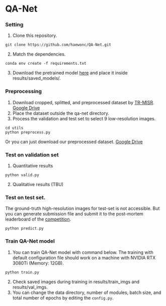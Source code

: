 # QA-Net
### Setting
1. Clone this repository.
```
git clone https://github.com/haewonc/QA-Net.git
```
2. Match the dependencies.
```
conda env create -f requirements.txt
```
3. Download the pretrained model [here](https://drive.google.com/drive/folders/1MK2i-dPdFSm0vrU-sYXRNS8yikUdkErM?usp=sharing) and place it inside results/saved_models/.
   
### Preprocessing
1. Download cropped, splitted, and preprocessed dataset by [TR-MISR](https://github.com/Suanmd/TR-MISR). [Google Drive](https://drive.google.com/file/d/1_ZYJqHaXmAZqVlLVxLf118_R5wp7Rt7L/view)
2. Place the dataset outside the qa-net directory.
3. Process the validation and test set to select 9 low-resolution images. 
```
cd utils
python preprocess.py
```
Or you can just download our preprocessed dataset. [Google Drive](https://drive.google.com/drive/folders/1MK2i-dPdFSm0vrU-sYXRNS8yikUdkErM?usp=sharing)
### Test on validation set
1. Quantitative results
```
python valid.py
```
2. Qualitative results (TBU)

### Test on test set.
The ground-truth high-resolution images for test-set is not accessible. But you can generate submission file and submit it to the post-mortem leaderboard of the [competition](https://kelvins.esa.int/proba-v-super-resolution/). 
```
python predict.py
```

### Train QA-Net model
1. You can train QA-Net model with command below. The training with default configuration file should work on a machine with NVIDIA RTX 3080Ti (Memory: 12GB). 
```
python train.py
```
2. Check saved images during training in results/train_imgs and results/val_imgs.
3. You can change the data directory, number of modules, batch size, and total number of epochs by editing the `config.py`.